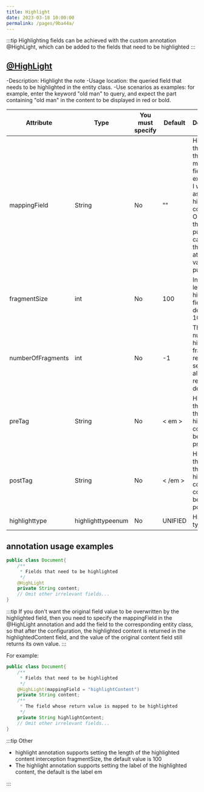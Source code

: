 ```yaml
---
title: Highlight
date: 2023-03-18 10:00:00
permalink: /pages/9ba44a/
---
```

:::tip
Highlighting fields can be achieved with the custom annotation @HighLight, which can be added to the fields that need to be highlighted
:::

## [@HighLight](https://gitee.com/dromara/easy-es/blob/mastereasy-es-annotation/src/main/java/org/dromara/easyes/annotation/HighLight.java)

-Description: Highlight the note
-Usage location: the queried field that needs to be highlighted in the entity class.
-Use scenarios as examples: for example, enter the keyword "old man" to query, and expect the part containing "old man" in the content to be displayed in red or bold.

| Attribute | Type | You must specify | Default | Description |
|---|---|---|---|---|
|mappingField|String| No | ""| Highlight the name of the content mapping field. For example, if I want to assign the highlighted content" Old Man "to the field pushCar, I can specify this attribute value as pushCar|
|fragmentSize|int| No |100| Intercept length of highlighted field, the default is 100|
|numberOfFragments|int| No |-1| The number of highlighted fragments returned by search, and all are returned by default |
|preTag|String| No |< em >| Highlight the tag, and the highlighted content will be behind preTag |
|postTag|String| No |< /em >| Highlight the tag, and the highlighted content will come before the postTag |
| highlighttype | highlighttypeenum | No |UNIFIED| Highlight type |

## annotation usage examples

```java
public class Document{
    /**
     * Fields that need to be highlighted
     */
    @HighLight
    private String content;
    // Omit other irrelevant fields...
}
```

:::tip
If you don't want the original field value to be overwritten by the highlighted field, then you need to specify the mappingField in the @HighLight annotation and add the field to the corresponding entity class, so that after the configuration, the highlighted content is returned in the highlightedContent field, and the value of the original content field still returns its own value.
:::

For example:
```java
public class Document{
    /**
     * Fields that need to be highlighted
     */
    @HighLight(mappingField = "highlightContent")
    private String content;
    /**
     * The field whose return value is mapped to be highlighted
     */
    private String highlightContent;
    // Omit other irrelevant fields...
}
```

:::tip Other
- highlight annotation supports setting the length of the highlighted content interception fragmentSize, the default value is 100
- The highlight annotation supports setting the label of the highlighted content, the default is the label em
  
:::




